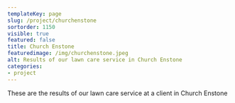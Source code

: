 ```yaml
---
templateKey: page
slug: /project/churchenstone
sortorder: 1150
visible: true
featured: false
title: Church Enstone
featuredimage: /img/churchenstone.jpeg
alt: Results of our lawn care service in Church Enstone
categories:
- project
---
```

These are the results of our lawn care service at a client in Church Enstone


